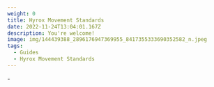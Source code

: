 ```yaml
---
weight: 0
title: Hyrox Movement Standards
date: 2022-11-24T13:04:01.167Z
description: You're welcome!
image: img/144439388_2896176947369955_8417355333690352582_n.jpeg
tags:
  - Guides
  - Hyrox Movement Standards
---
```

\-